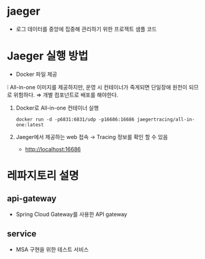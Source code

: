 # jaeger
- 로그 데이터를 중앙에 집중해 관리하기 위한 프로젝트 샘플 코드


# Jaeger 실행 방법
- Docker 파일 제공

❕ All-in-one 이미지를 제공하지만, 운영 시 컨테이너가 죽게되면 단일장애 원천이 되므로 위험하다.
⇒ 개별 컴포넌트로 배포를 해야한다.


1. Docker로 All-in-one 컨테이너 실행

    ```
    docker run -d -p6831:6831/udp -p16686:16686 jaegertracing/all-in-one:latest
    ```

2. Jaeger에서 제공하는 web 접속 → Tracing 정보를 확인 할 수 있음
    - [http://localhost:16686](http://localhost:16686/)


# 레파지토리 설명

## api-gateway
- Spring Cloud Gateway를 사용한 API gateway

## service
- MSA 구현을 위한 테스트 서비스
